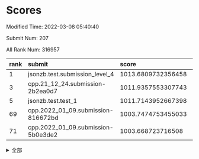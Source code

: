 # Scores

Modified Time: 2022-03-08 05:40:40

Submit Num: 207

All Rank Num: 316957

| rank |               submit               |       score        |       sigma        | pk_num |
| :--- | :--------------------------------- | :----------------- | :----------------- | :----- |
| 1    | jsonzb.test.submission_level_4     | 1013.6809732356458 | 0.8080910170802865 | 6123   |
| 3    | cpp.21_12_24.submission-2b2ea0d7   | 1011.9357553307743 | 0.7941250150884199 | 6119   |
| 5    | jsonzb.test.test_1                 | 1011.7143952667398 | 0.7922669427169935 | 6120   |
| 69   | cpp.2022_01_09.submission-816672bd | 1003.7474753455033 | 0.7147270009122855 | 6125   |
| 71   | cpp.2022_01_09.submission-5b0e3de2 | 1003.668723716508  | 0.7122860938585012 | 6123   |


<details>
<summary>全部</summary>

| rank |                 submit                 |       score        |       sigma        | pk_num |
| :--- | :------------------------------------- | :----------------- | :----------------- | :----- |
| 1    | jsonzb.test.submission_level_4         | 1013.6809732356458 | 0.8080910170802865 | 6123   |
| 2    | gobigger.level_3.submission_level_3_11 | 1012.1354496340243 | 0.7930001352578291 | 6126   |
| 3    | cpp.21_12_24.submission-2b2ea0d7       | 1011.9357553307743 | 0.7941250150884199 | 6119   |
| 4    | gobigger.level_3.submission_level_3_43 | 1011.8467281480544 | 0.756892761438037  | 6123   |
| 5    | jsonzb.test.test_1                     | 1011.7143952667398 | 0.7922669427169935 | 6120   |
| 6    | gobigger.level_3.submission_level_3_6  | 1011.5415725332874 | 0.7816979187130875 | 6126   |
| 7    | gobigger.level_3.submission_level_3_13 | 1011.4643109439404 | 0.764621526289557  | 6123   |
| 8    | gobigger.level_3.submission_level_3_10 | 1011.4045435002151 | 0.76463062255031   | 6130   |
| 9    | gobigger.level_3.submission_level_3_38 | 1011.3703356375561 | 0.7655402277784404 | 6123   |
| 10   | gobigger.level_3.submission_level_3_46 | 1011.289872494346  | 0.781627741283883  | 6133   |
| 11   | gobigger.level_3.submission_level_3_17 | 1011.0353390764208 | 0.7655041784437007 | 6122   |
| 12   | gobigger.level_3.submission_level_3_19 | 1011.0051092266035 | 0.7453651714355672 | 6125   |
| 13   | gobigger.level_3.submission_level_3_14 | 1010.7829113483514 | 0.7645201554261243 | 6127   |
| 14   | gobigger.level_3.submission_level_3_27 | 1010.6345499684044 | 0.7666363499620715 | 6126   |
| 15   | gobigger.level_3.submission_level_3_7  | 1010.4464245769747 | 0.7815793040106113 | 6125   |
| 16   | gobigger.level_3.submission_level_3_23 | 1010.3571191043198 | 0.7570503578735382 | 6125   |
| 17   | gobigger.level_3.submission_level_3_39 | 1010.3560800744204 | 0.7682790887724901 | 6125   |
| 18   | gobigger.level_3.submission_level_3_30 | 1010.3240379693294 | 0.7669597194052317 | 6121   |
| 19   | gobigger.level_3.submission_level_3_33 | 1010.2950498571702 | 0.7228851102831444 | 6123   |
| 20   | gobigger.level_3.submission_level_3_21 | 1010.1502091090777 | 0.7702383598474712 | 6123   |
| 21   | gobigger.level_3.submission_level_3_3  | 1010.1133532165046 | 0.7509467303068686 | 6124   |
| 22   | gobigger.level_3.submission_level_3_41 | 1010.1075349197479 | 0.7423090741433866 | 6124   |
| 23   | gobigger.level_3.submission_level_3_0  | 1010.0721426095387 | 0.7505632748779052 | 6126   |
| 24   | gobigger.level_3.submission_level_3_36 | 1010.0527066341756 | 0.7679523037181293 | 6121   |
| 25   | gobigger.level_3.submission_level_3_18 | 1010.0344256773238 | 0.7510655090769561 | 6123   |
| 26   | gobigger.level_3.submission_level_3_16 | 1009.9956177132314 | 0.7637701067960514 | 6128   |
| 27   | gobigger.level_3.submission_level_3_48 | 1009.9772777537902 | 0.7531828062803254 | 6124   |
| 28   | gobigger.level_3.submission_level_3_37 | 1009.8762996612458 | 0.7618714071752233 | 6121   |
| 29   | gobigger.level_3.submission_level_3_47 | 1009.7754423176872 | 0.7582593411271749 | 6127   |
| 30   | gobigger.level_3.submission_level_3_32 | 1009.7671540783255 | 0.7417748630293594 | 6128   |
| 31   | gobigger.level_3.submission_level_3_31 | 1009.7574887601141 | 0.7592686697535659 | 6119   |
| 32   | gobigger.level_3.submission_level_3_2  | 1009.7455187364366 | 0.740617283589212  | 6131   |
| 33   | gobigger.level_3.submission_level_3_15 | 1009.6197481343877 | 0.763605068836982  | 6126   |
| 34   | gobigger.level_3.submission_level_3_25 | 1009.5717278818146 | 0.7350031681828975 | 6126   |
| 35   | gobigger.level_3.submission_level_3_26 | 1009.4868226805411 | 0.7572737650936883 | 6126   |
| 36   | gobigger.level_3.submission_level_3_40 | 1009.4335157119459 | 0.7509896526529569 | 6126   |
| 37   | gobigger.level_3.submission_level_3_5  | 1009.4074248236283 | 0.7656989022379561 | 6121   |
| 38   | gobigger.level_3.submission_level_3_44 | 1009.3765431785291 | 0.7524551958999428 | 6124   |
| 39   | gobigger.level_3.submission_level_3_49 | 1009.350629360017  | 0.7521836086778173 | 6123   |
| 40   | gobigger.level_3.submission_level_3_28 | 1009.3201362255485 | 0.7594514336135543 | 6126   |
| 41   | gobigger.level_3.submission_level_3_12 | 1009.3059010171745 | 0.7303650242254122 | 6124   |
| 42   | gobigger.level_3.submission_level_3_20 | 1009.2659330297885 | 0.760214414722534  | 6122   |
| 43   | gobigger.level_3.submission_level_3_45 | 1009.2423479629816 | 0.767750385511962  | 6120   |
| 44   | gobigger.level_3.submission_level_3_4  | 1009.2404715392099 | 0.7643888759567562 | 6124   |
| 45   | gobigger.level_3.submission_level_3_9  | 1009.2240343626447 | 0.7952505191650203 | 6128   |
| 46   | gobigger.level_3.submission_level_3_22 | 1009.1602745660244 | 0.7604917266389216 | 6130   |
| 47   | gobigger.level_3.submission_level_3_8  | 1009.1571642620092 | 0.770220520533128  | 6128   |
| 48   | gobigger.level_3.submission_level_3_35 | 1008.9757159885565 | 0.7486767263999449 | 6125   |
| 49   | gobigger.level_3.submission_level_3_34 | 1008.7009578506255 | 0.7487668093752533 | 6125   |
| 50   | gobigger.level_3.submission_level_3_42 | 1008.3446757655325 | 0.7435715758023701 | 6124   |
| 51   | gobigger.level_3.submission_level_3_29 | 1008.3320575695399 | 0.7284021258344477 | 6129   |
| 52   | gobigger.level_3.submission_level_3_24 | 1008.2362042456388 | 0.7446159262672878 | 6128   |
| 53   | gobigger.level_3.submission_level_3_1  | 1008.0980894312047 | 0.7645868846903825 | 6123   |
| 54   | gobigger.level_1.submission_level_1_26 | 1004.7970633166709 | 0.7227532583553833 | 6128   |
| 55   | gobigger.level_1.submission_level_1_17 | 1004.6196122874887 | 0.7416967430184308 | 6125   |
| 56   | gobigger.level_1.submission_level_1_22 | 1004.5121231583557 | 0.7139532644767934 | 6128   |
| 57   | gobigger.level_1.submission_level_1_46 | 1004.3507865471868 | 0.7310837058749466 | 6129   |
| 58   | gobigger.level_1.submission_level_1_32 | 1004.3170233352871 | 0.7213531467327606 | 6122   |
| 59   | gobigger.level_1.submission_level_1_5  | 1004.1133122384731 | 0.7200183575319477 | 6124   |
| 60   | gobigger.level_1.submission_level_1_23 | 1003.9817952621697 | 0.7107972755188914 | 6133   |
| 61   | gobigger.level_1.submission_level_1_3  | 1003.9488236122902 | 0.7183340898777263 | 6122   |
| 62   | gobigger.level_1.submission_level_1_40 | 1003.9160027567232 | 0.7240047302207988 | 6124   |
| 63   | gobigger.level_1.submission_level_1_41 | 1003.9058078834255 | 0.699997802689175  | 6122   |
| 64   | gobigger.level_1.submission_level_1_45 | 1003.8868818595828 | 0.716070589752822  | 6125   |
| 65   | gobigger.level_1.submission_level_1_4  | 1003.827012700802  | 0.7156753944377253 | 6126   |
| 66   | gobigger.level_1.submission_level_1_47 | 1003.8023087621697 | 0.727597647763969  | 6129   |
| 67   | gobigger.level_1.submission_level_1_37 | 1003.7824661015704 | 0.7147530439671549 | 6123   |
| 68   | gobigger.level_1.submission_level_1_6  | 1003.7586783115786 | 0.7180524635539846 | 6122   |
| 69   | cpp.2022_01_09.submission-816672bd     | 1003.7474753455033 | 0.7147270009122855 | 6125   |
| 70   | gobigger.level_1.submission_level_1_33 | 1003.731759045105  | 0.7115391739407637 | 6124   |
| 71   | cpp.2022_01_09.submission-5b0e3de2     | 1003.668723716508  | 0.7122860938585012 | 6123   |
| 72   | gobigger.level_1.submission_level_1_18 | 1003.667953680785  | 0.7109327426535155 | 6122   |
| 73   | gobigger.level_1.submission_level_1_24 | 1003.6472549346481 | 0.7126392670245055 | 6121   |
| 74   | gobigger.level_1.submission_level_1_21 | 1003.6365396140804 | 0.714208803890268  | 6129   |
| 75   | gobigger.level_1.submission_level_1_42 | 1003.5996727793822 | 0.7135176090465812 | 6124   |
| 76   | gobigger.level_1.submission_level_1_11 | 1003.5991287267306 | 0.7140829907599917 | 6126   |
| 77   | gobigger.level_1.submission_level_1_0  | 1003.5748808888858 | 0.7125299523611701 | 6128   |
| 78   | gobigger.level_1.submission_level_1_25 | 1003.5264693085031 | 0.7250443210112291 | 6122   |
| 79   | gobigger.level_1.submission_level_1_16 | 1003.4936645970374 | 0.7132558915190351 | 6126   |
| 80   | gobigger.level_1.submission_level_1_31 | 1003.4685617353487 | 0.7068467506734012 | 6130   |
| 81   | gobigger.level_1.submission_level_1_38 | 1003.3993780771059 | 0.7163303253252521 | 6127   |
| 82   | gobigger.level_1.submission_level_1_1  | 1003.3226696271082 | 0.7252825293143802 | 6128   |
| 83   | gobigger.level_1.submission_level_1_48 | 1003.2664172871596 | 0.7198876306399351 | 6125   |
| 84   | gobigger.level_1.submission_level_1_44 | 1003.2604344803837 | 0.7231192690972282 | 6129   |
| 85   | gobigger.level_1.submission_level_1_49 | 1003.2038935403332 | 0.7129197492746864 | 6125   |
| 86   | gobigger.level_1.submission_level_1_29 | 1003.1125753792892 | 0.7098599100925249 | 6125   |
| 87   | gobigger.level_1.submission_level_1_34 | 1003.106198771176  | 0.713621031628015  | 6128   |
| 88   | gobigger.level_1.submission_level_1_10 | 1003.0238235370059 | 0.7265932939131438 | 6128   |
| 89   | gobigger.level_1.submission_level_1_28 | 1002.9856152020512 | 0.6987949632544174 | 6125   |
| 90   | gobigger.level_1.submission_level_1_39 | 1002.9662636116711 | 0.7105592038419617 | 6127   |
| 91   | gobigger.level_1.submission_level_1_7  | 1002.8368065142587 | 0.7133123747760086 | 6125   |
| 92   | gobigger.level_1.submission_level_1_27 | 1002.8158929221797 | 0.71506971486139   | 6127   |
| 93   | gobigger.level_1.submission_level_1_15 | 1002.6945023098103 | 0.6968840689419163 | 6129   |
| 94   | gobigger.level_1.submission_level_1_19 | 1002.6932832383056 | 0.713172337362475  | 6126   |
| 95   | gobigger.level_1.submission_level_1_9  | 1002.6403842218915 | 0.7184177824334373 | 6119   |
| 96   | gobigger.level_1.submission_level_1_14 | 1002.6180786542005 | 0.7187211433709537 | 6128   |
| 97   | gobigger.level_1.submission_level_1_2  | 1002.5663184350122 | 0.7208778944493662 | 6127   |
| 98   | gobigger.level_1.submission_level_1_12 | 1002.4979202265079 | 0.7262678257605809 | 6128   |
| 99   | gobigger.level_1.submission_level_1_36 | 1002.4843755225644 | 0.7179133453280708 | 6119   |
| 100  | gobigger.level_1.submission_level_1_30 | 1002.3746372733277 | 0.7098863620806891 | 6123   |
| 101  | gobigger.level_1.submission_level_1_8  | 1002.2861391123528 | 0.7150235113666276 | 6123   |
| 102  | gobigger.level_1.submission_level_1_13 | 1002.2074110190881 | 0.7022984085818017 | 6130   |
| 103  | gobigger.level_1.submission_level_1_43 | 1002.1637613255823 | 0.7026245807797192 | 6126   |
| 104  | gobigger.level_1.submission_level_1_35 | 1002.0921230082799 | 0.7081808398597988 | 6126   |
| 105  | gobigger.level_1.submission_level_1_20 | 1002.0022862623736 | 0.7106763337710532 | 6126   |
| 106  | gobigger.random.submission_random_0    | 997.8353548416618  | 0.6903227157014695 | 6124   |
| 107  | gobigger.random.submission_random_8    | 997.5569375500684  | 0.716584467789671  | 6122   |
| 108  | gobigger.random.submission_random_18   | 996.9451735204302  | 0.7093267185998572 | 6124   |
| 109  | gobigger.random.submission_random_36   | 996.8932358958456  | 0.7008605040946522 | 6126   |
| 110  | gobigger.random.submission_random_40   | 996.8618179158617  | 0.7157033187939394 | 6123   |
| 111  | gobigger.random.submission_random_29   | 996.8232752036682  | 0.7113813564474507 | 6126   |
| 112  | gobigger.random.submission_random_1    | 996.8105073830337  | 0.6979600493568343 | 6124   |
| 113  | gobigger.random.submission_random_37   | 996.794864654145   | 0.708815183717737  | 6129   |
| 114  | gobigger.random.submission_random_28   | 996.7886160977268  | 0.7048194131714948 | 6124   |
| 115  | gobigger.random.submission_random_45   | 996.7490921148619  | 0.7162854716439053 | 6121   |
| 116  | gobigger.random.submission_random_43   | 996.6439891907706  | 0.7126610677792943 | 6124   |
| 117  | gobigger.random.submission_random_42   | 996.6349940295053  | 0.7137396451561802 | 6124   |
| 118  | gobigger.random.submission_random_30   | 996.6212408124976  | 0.7235188526183675 | 6119   |
| 119  | gobigger.random.submission_random_22   | 996.5380537990463  | 0.7101655953107515 | 6121   |
| 120  | gobigger.random.submission_random_13   | 996.535055945945   | 0.7187924784169147 | 6128   |
| 121  | gobigger.random.submission_random_7    | 996.504028211611   | 0.7138328346602852 | 6125   |
| 122  | gobigger.random.submission_random_11   | 996.3082163071584  | 0.7133160349306632 | 6123   |
| 123  | gobigger.random.submission_random_23   | 996.2825198906356  | 0.7140762337324742 | 6125   |
| 124  | gobigger.random.submission_random_26   | 996.2656729558098  | 0.7120189192590022 | 6123   |
| 125  | gobigger.random.submission_random_38   | 996.2496636252991  | 0.7127786068499959 | 6118   |
| 126  | gobigger.random.submission_random_34   | 996.1930232691367  | 0.7032285636396154 | 6125   |
| 127  | gobigger.random.submission_random_10   | 996.1884161227032  | 0.7105740520270056 | 6122   |
| 128  | gobigger.random.submission_random_2    | 996.1657964294983  | 0.7216427216357569 | 6129   |
| 129  | gobigger.random.submission_random_17   | 996.0983650072591  | 0.711981518547642  | 6121   |
| 130  | gobigger.random.submission_random_41   | 996.0893830338537  | 0.7190633005144268 | 6122   |
| 131  | gobigger.random.submission_random_32   | 996.0683410864096  | 0.7068795406340037 | 6127   |
| 132  | gobigger.random.submission_random_46   | 995.9890738232236  | 0.719797387449932  | 6125   |
| 133  | gobigger.random.submission_random_5    | 995.9359174431725  | 0.7119882450059539 | 6124   |
| 134  | gobigger.random.submission_random_20   | 995.9313040790574  | 0.7135502666336455 | 6123   |
| 135  | gobigger.random.submission_random_33   | 995.908859234116   | 0.7080978750035959 | 6122   |
| 136  | gobigger.random.submission_random_16   | 995.8678410197274  | 0.7087221872607945 | 6124   |
| 137  | gobigger.random.submission_random_4    | 995.8592369667456  | 0.7012328769876959 | 6125   |
| 138  | gobigger.random.submission_random_6    | 995.8536377134457  | 0.7178376364526383 | 6127   |
| 139  | gobigger.random.submission_random_14   | 995.8404547959     | 0.7134751699869579 | 6122   |
| 140  | gobigger.random.submission_random_47   | 995.7774158537891  | 0.7140534386575434 | 6126   |
| 141  | gobigger.random.submission_random_12   | 995.761514451872   | 0.719046224059883  | 6126   |
| 142  | gobigger.random.submission_random_21   | 995.7518201511641  | 0.7058482583811115 | 6124   |
| 143  | gobigger.random.submission_random_3    | 995.7449501244408  | 0.7046737972074149 | 6123   |
| 144  | gobigger.random.submission_random_9    | 995.6589414747019  | 0.7210690473032327 | 6125   |
| 145  | gobigger.random.submission_random_31   | 995.5043629100085  | 0.7024748679841537 | 6124   |
| 146  | gobigger.random.submission_random_27   | 995.4898144070679  | 0.7190449554189856 | 6129   |
| 147  | gobigger.random.submission_random_15   | 995.3818939526126  | 0.7062466185860334 | 6122   |
| 148  | gobigger.random.submission_random_49   | 995.3504399717293  | 0.729924513644835  | 6125   |
| 149  | gobigger.random.submission_random_48   | 995.2692299137183  | 0.7142276476190503 | 6121   |
| 150  | gobigger.random.submission_random_39   | 995.2461825172901  | 0.7112451913170018 | 6124   |
| 151  | gobigger.random.submission_random_44   | 995.1478616468459  | 0.7165205099977716 | 6125   |
| 152  | gobigger.random.submission_random_24   | 995.0215779883351  | 0.7067352177602292 | 6120   |
| 153  | gobigger.random.submission_random_25   | 994.9525975103978  | 0.7277659220815272 | 6131   |
| 154  | gobigger.random.submission_random_35   | 994.7602913487422  | 0.7252564009594771 | 6125   |
| 155  | gobigger.random.submission_random_19   | 994.3158062765699  | 0.7061357140230305 | 6121   |
| 156  | gobigger.level_2.submission_level_2_4  | 994.168037601511   | 0.7407937839063007 | 6121   |
| 157  | gobigger.level_2.submission_level_2_10 | 993.7726184590679  | 0.732488565603187  | 6125   |
| 158  | gobigger.level_2.submission_level_2_28 | 993.7562660320314  | 0.7357714306705088 | 6126   |
| 159  | gobigger.level_2.submission_level_2_3  | 993.6143771536402  | 0.7292260652509278 | 6128   |
| 160  | gobigger.level_2.submission_level_2_18 | 993.3287526450662  | 0.7305225247172321 | 6127   |
| 161  | gobigger.level_2.submission_level_2_7  | 993.1433455099555  | 0.7323795749974414 | 6125   |
| 162  | gobigger.level_2.submission_level_2_2  | 993.1282922986894  | 0.7585060227740706 | 6124   |
| 163  | gobigger.level_2.submission_level_2_21 | 993.1177447560842  | 0.7303706668476635 | 6123   |
| 164  | gobigger.level_2.submission_level_2_30 | 993.0634490601445  | 0.7450650490596775 | 6126   |
| 165  | gobigger.level_2.submission_level_2_12 | 992.9313017781956  | 0.7432309564340913 | 6121   |
| 166  | gobigger.level_2.submission_level_2_46 | 992.8982220098288  | 0.7490722987554281 | 6119   |
| 167  | gobigger.level_2.submission_level_2_15 | 992.8978810578085  | 0.7489384422079859 | 6121   |
| 168  | gobigger.level_2.submission_level_2_25 | 992.7450909641694  | 0.7462287117232279 | 6125   |
| 169  | gobigger.level_2.submission_level_2_27 | 992.734378613671   | 0.7317111333368312 | 6123   |
| 170  | gobigger.level_2.submission_level_2_43 | 992.6268083036418  | 0.7432168329289369 | 6124   |
| 171  | gobigger.level_2.submission_level_2_45 | 992.6105021473334  | 0.7590563348328407 | 6121   |
| 172  | gobigger.level_2.submission_level_2_26 | 992.5691856605767  | 0.7426242511091509 | 6126   |
| 173  | gobigger.level_2.submission_level_2_22 | 992.5667725824989  | 0.7517168614990266 | 6127   |
| 174  | gobigger.level_2.submission_level_2_49 | 992.5658922202259  | 0.7443219781068645 | 6131   |
| 175  | gobigger.level_2.submission_level_2_29 | 992.5265543621904  | 0.7365231830458288 | 6128   |
| 176  | gobigger.level_2.submission_level_2_39 | 992.5107360113394  | 0.7395959464520683 | 6123   |
| 177  | gobigger.level_2.submission_level_2_48 | 992.5105173347096  | 0.7534089722275219 | 6129   |
| 178  | gobigger.level_2.submission_level_2_47 | 992.450436328316   | 0.7573018620556212 | 6126   |
| 179  | gobigger.level_2.submission_level_2_42 | 992.4227782953939  | 0.7477253079377056 | 6129   |
| 180  | gobigger.level_2.submission_level_2_32 | 992.4039404785267  | 0.7303940017949605 | 6121   |
| 181  | gobigger.level_2.submission_level_2_9  | 992.2010174666119  | 0.7350622430736149 | 6128   |
| 182  | gobigger.level_2.submission_level_2_33 | 992.180001010884   | 0.74220819492232   | 6123   |
| 183  | gobigger.level_2.submission_level_2_41 | 992.0124236953513  | 0.7512111878944564 | 6125   |
| 184  | gobigger.level_2.submission_level_2_36 | 991.9013535581129  | 0.7408019826945416 | 6125   |
| 185  | gobigger.level_2.submission_level_2_19 | 991.8978548749412  | 0.7411008819899207 | 6124   |
| 186  | gobigger.level_2.submission_level_2_23 | 991.8614247605598  | 0.7653370022949316 | 6123   |
| 187  | gobigger.level_2.submission_level_2_11 | 991.8498132556597  | 0.7379884850060656 | 6128   |
| 188  | gobigger.level_2.submission_level_2_13 | 991.8360796110663  | 0.7407273340055675 | 6127   |
| 189  | gobigger.level_2.submission_level_2_37 | 991.8087789830437  | 0.7409174007353116 | 6120   |
| 190  | gobigger.level_2.submission_level_2_14 | 991.7991441556301  | 0.7442045134954711 | 6119   |
| 191  | gobigger.level_2.submission_level_2_44 | 991.7292639593943  | 0.7383338929064983 | 6126   |
| 192  | gobigger.level_2.submission_level_2_31 | 991.6128477375057  | 0.7473139844743453 | 6125   |
| 193  | gobigger.level_2.submission_level_2_16 | 991.4385944459393  | 0.7401713846682779 | 6125   |
| 194  | gobigger.level_2.submission_level_2_0  | 991.4194237000683  | 0.7611847384890561 | 6123   |
| 195  | gobigger.level_2.submission_level_2_38 | 991.2947469581817  | 0.764915046367672  | 6126   |
| 196  | gobigger.level_2.submission_level_2_8  | 991.2875680916326  | 0.7548067524947593 | 6127   |
| 197  | gobigger.level_2.submission_level_2_5  | 991.2394254001009  | 0.7398789008890152 | 6121   |
| 198  | gobigger.level_2.submission_level_2_17 | 991.1930601422972  | 0.7534333783239991 | 6131   |
| 199  | gobigger.level_2.submission_level_2_34 | 991.1467504743847  | 0.762159255497144  | 6127   |
| 200  | gobigger.level_2.submission_level_2_35 | 990.6966262214719  | 0.7667636128358272 | 6123   |
| 201  | gobigger.level_2.submission_level_2_20 | 990.0935249439558  | 0.7778876452442567 | 6124   |
| 202  | gobigger.level_2.submission_level_2_6  | 990.0065923281792  | 0.7813064389612638 | 6122   |
| 203  | gobigger.level_2.submission_level_2_24 | 989.5591759181274  | 0.7684076075223017 | 6128   |
| 204  | gobigger.level_2.submission_level_2_1  | 989.3634746160723  | 0.7678267379788909 | 6131   |
| 205  | gobigger.level_2.submission_level_2_40 | 989.2198542789145  | 0.7950325767632636 | 6122   |
| 206  | gobigger.none.submission_none_1        | 977.749328454549   | 1.2501242419461547 | 6118   |
| 207  | gobigger.none.submission_none_0        | 976.8853690993885  | 1.4341556907547508 | 6126   |

</details>